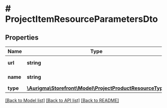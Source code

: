 # # ProjectItemResourceParametersDto

## Properties

Name | Type | Description | Notes
------------ | ------------- | ------------- | -------------
**url** | **string** | Resource URL. | [optional]
**name** | **string** | Resource name. | [optional]
**type** | [**\Aurigma\Storefront\Model\ProjectProductResourceType**](ProjectProductResourceType.md) |  | [optional]

[[Back to Model list]](../../README.md#models) [[Back to API list]](../../README.md#endpoints) [[Back to README]](../../README.md)
